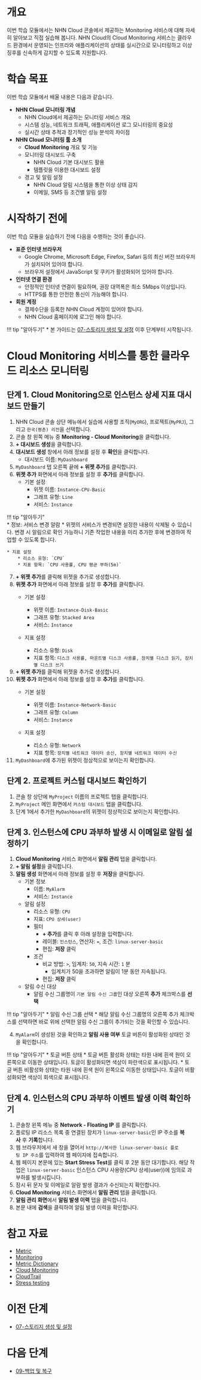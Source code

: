 # 개요

이번 학습 모듈에서는 NHN Cloud 콘솔에서 제공하는 Monitoring 서비스에 대해 자세히 알아보고 직접 실습해 봅니다. NHN Cloud의 Cloud Monitoring 서비스는 클라우드 환경에서 운영되는 인프라와 애플리케이션의 상태를 실시간으로 모니터링하고 이상 징후를 신속하게 감지할 수 있도록 지원합니다.

# 학습 목표

이번 학습 모듈에서 배울 내용은 다음과 같습니다.

* **NHN Cloud 모니터링 개념**
    * NHN Cloud에서 제공하는 모니터링 서비스 개요
    * 시스템 성능, 네트워크 트래픽, 애플리케이션 로그 모니터링의 중요성
    * 실시간 상태 추적과 장기적인 성능 분석의 차이점
* **NHN Cloud 모니터링 툴 소개**
    * **Cloud Monitoring** 개요 및 기능
    * 모니터링 대시보드 구축
        * NHN Cloud 기본 대시보드 활용
        * 템플릿을 이용한 대시보드 설정
    * 경고 및 알림 설정
        * NHN Cloud 알림 시스템을 통한 이상 상태 감지
        * 이메일, SMS 등 조건별 알림 설정

# 시작하기 전에

이번 학습 모듈을 실습하기 전에 다음을 수행하는 것이 좋습니다.

* **표준 인터넷 브라우저**
    * Google Chrome, Microsoft Edge, Firefox, Safari 등의 최신 버전 브라우저가 설치되어 있어야 합니다.
    * 브라우저 설정에서 JavaScript 및 쿠키가 활성화되어 있어야 합니다.
* **인터넷 연결 환경**
    * 안정적인 인터넷 연결이 필요하며, 권장 대역폭은 최소 5Mbps 이상입니다.
    * HTTPS를 통한 안전한 통신이 가능해야 합니다.
* **회원 계정**
    * 결제수단을 등록한 NHN Cloud 계정이 있어야 합니다.
    * NHN Cloud 홈페이지에 로그인 해야 합니다.

!!! tip "알아두기"
    * 본 가이드는 [07-스토리지 생성 및 설정](dooray://1387695619080878080/pages/3996521605058381185 "publish") 이후 단계부터 시작됩니다.

# Cloud Monitoring 서비스를 통한 클라우드 리소스 모니터링

## 단계 1. Cloud Monitoring으로 인스턴스 상세 지표 대시보드 만들기

1. NHN Cloud 콘솔 상단 메뉴에서 실습에 사용할 조직(`MyORG`), 프로젝트(`MyPRJ`), 그리고 `한국(평촌) 리전`을 선택합니다.
2. 콘솔 창 왼쪽 메뉴 중 **Monitoring - Cloud Monitoring**을 클릭합니다.
3. **+ 대시보드 생성**을 클릭합니다.
4. **대시보드 생성** 창에서 아래 정보를 설정 후 **확인**을 클릭합니다.
    * 대시보드 이름: `MyDashboard`
5. `MyDashboard` 탭 오른쪽 끝에 **+ 위젯 추가**를 클릭합니다.
6. **위젯 추가** 화면에서 아래 정보를 설정 후 **추가**를 클릭합니다.
    * 기본 설정
        * 위젯 이름: `Instance-CPU-Basic`
        * 그래프 유형: `Line`
        * 서비스: `Instance`

!!! tip "알아두기"        
    * 정보: 서비스 변경 알람
        * 위젯의 서비스가 변경되면 설정한 내용이 삭제될 수 있습니다. 변경 시 알림으로 확인 가능하니 기존 작업한 내용을 미리 추가한 후에 변경하여 작업할 수 있도록 합니다.

    * 지표 설정
        * 리소스 유형: `CPU`
        * 지표 항목: `CPU 사용률, CPU 평균 부하(5m)`
7. **+ 위젯 추가**를 클릭해 위젯을 추가로 생성합니다.
8. **위젯 추가** 화면에서 아래 정보를 설정 후 **추가**를 클릭합니다.
    * 기본 설정
        * 위젯 이름: `Instance-Disk-Basic`
        * 그래프 유형: `Stacked Area`
        * 서비스: `Instance`

    * 지표 설정
        * 리소스 유형: `Disk`
        * 지표 항목: `디스크 사용률, 마운트별 디스크 사용률, 장치별 디스크 읽기, 장치별 디스크 쓰기`
9. **+ 위젯 추가**를 클릭해 위젯을 추가로 생성합니다.
10. **위젯 추가** 화면에서 아래 정보를 설정 후 **추가**를 클릭합니다.
    * 기본 설정
        * 위젯 이름: `Instance-Network-Basic`
        * 그래프 유형: `Column`
        * 서비스: `Instance`

    * 지표 설정
        * 리소스 유형: `Network`
        * 지표 항목: `장치별 네트워크 데이터 송신, 장치별 네트워크 데이터 수신`
11. `MyDashboard`에 추가된 위젯이 정상적으로 보이는지 확인합니다.

## 단계 2. 프로젝트 커스텀 대시보드 확인하기

1. 콘솔 창 상단에 `MyProject` 이름의 프로젝트 탭을 클릭합니다.
2. `MyProject` 메인 화면에서 `커스텀 대시보드` 탭을 클릭합니다.
3. 단계 1에서 추가한 `MyDashboard`의 위젯이 정상적으로 보이는지 확인합니다.

## 단계 3. 인스턴스에 CPU 과부하 발생 시 이메일로 알림 설정하기

1. **Cloud Monitoring** 서비스 화면에서 **알림 관리** 탭을 클릭합니다.
2. **+ 알림 설정**을 클릭합니다.
3. **알림 생성** 화면에서 아래 정보를 설정 후 **저장**을 클릭합니다.
    * 기본 정보
        * 이름: `MyAlarm`
        * 서비스: `Instance`
    * 알림 설정
        * 리소스 유형: `CPU`
        * 지표: `CPU 상세(user)`
        * 필터
            * **+ 추가**를 클릭 후 아래 설정을 입력합니다.
            * 레이블: `인스턴스`, 연산자: `=`, 조건: `linux-server-basic`
            * 편집: **저장** 클릭
        * 조건
            * 비교 방법: `>`, 임계치: `50`, 지속 시간: `1` 분
                * 임계치가 50을 초과하면 알림이 1분 동안 지속됩니다.
            * 편집: **저장** 클릭
    * 알림 수신 대상
        * 알림 수신 그룹명이 `기본 알림 수신 그룹`인 대상 오른쪽 **추가** 체크박스를 **선택**

!!! tip "알아두기"
    * 알림 수신 그룹 선택
        * 해당 알림 수신 그룹명의 오른쪽 추가 체크박스를 선택하면 바로 위에 선택한 알림 수신 그룹이 추가되는 것을 확인할 수 있습니다.

4. `MyAlarm`이 생성된 것을 확인하고 **알림 사용 여부** 토글 버튼이 활성화된 상태인 것을 확인합니다.

!!! tip "알아두기"
    * 토글 버튼 상태
        * 토글 버튼 활성화 상태는 타원 내에 흰색 원이 오른쪽으로 이동한 상태입니다. 토글이 활성화되면 색상이 파란색으로 표시됩니다.
        * 토글 버튼 비활성화 상태는 타원 내에 흰색 원이 왼쪽으로 이동한 상태입니다. 토글이 비활성화되면 색상이 회색으로 표시됩니다.


## 단계 4. 인스턴스의 CPU 과부하 이벤트 발생 이력 확인하기     

1. 콘솔창 왼쪽 메뉴 중 **Network - Floating IP** 를 클릭합니다.
2. 플로팅 IP 리소스 목록 중 연결된 장치가 `linux-server-basic`인 IP 주소를 **복사** 후 **기록**합니다.
3. 웹 브라우저에서 새 창을 열어서 `http://복사한 linux-server-basic 플로팅 IP 주소`를 입력하여 웹 페이지에 접속합니다.
4. 웹 페이지 본문에 있는 **Start Stress Test**를 클릭 후 2분 동안 대기합니다. 해당 작업은 `linux-server-basic` 인스턴스 CPU 사용량(CPU 상세(user))에 임의로 과부하를 발생시킵니다.
5. 잠시 뒤 문자 및 이메일로 알람 발생 결과가 수신되는지 확인합니다.
6. **Cloud Monitoring** 서비스 화면에서 **알림 관리** 탭을 클릭합니다.
7. **알림 관리 화면**에서 **알림 발생 이력** 탭을 클릭합니다.
8. 본문 내에 **검색**을 클릭하여 알림 발생 이력을 확인합니다.

# 참고 자료

* [Metric](https://en.wikipedia.org/wiki/Metric_system)
* [Monitoring](https://en.wikipedia.org/wiki/System_monitor)
* [Metric Dictionary](https://docs.nhncloud.com/ko/Monitoring/Cloud%20Monitoring/ko/metric-dictionary/)
* [Cloud Monitoring](https://docs.nhncloud.com/ko/Monitoring/Cloud%20Monitoring/ko/overview/)
* [CloudTrail](https://docs.nhncloud.com/ko/Governance%20&%20Audit/CloudTrail/ko/overview/)
* [Stress testing](https://en.wikipedia.org/wiki/Stress_testing_(computing))

# 이전 단계

* [07-스토리지 생성 및 설정](dooray://1387695619080878080/pages/3996521605058381185 "publish")

# 다음 단계

* [09-백업 및 복구](dooray://1387695619080878080/pages/3964687292478747156 "publish")
